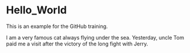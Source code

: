 # Hello_World
This is an example for the GitHub training.

I am a very famous cat always flying under the sea. Yesterday, uncle Tom paid me a visit after the victory of the long fight with Jerry. 

